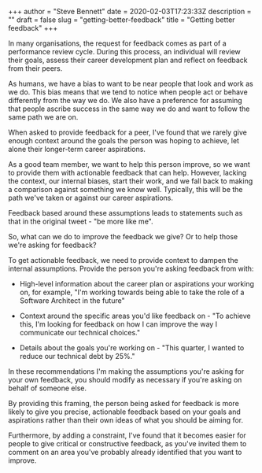 +++
author = "Steve Bennett"
date = 2020-02-03T17:23:33Z
description = ""
draft = false
slug = "getting-better-feedback"
title = "Getting better feedback"
+++

In many organisations, the request for feedback comes as part of a performance review cycle. During this process, an individual will review their goals, assess their career development plan and reflect on feedback from their peers.

As humans, we have a bias to want to be near people that look and work as we do. This bias means that we tend to notice when people act or behave differently from the way we do. We also have a preference for assuming that people ascribe success in the same way we do and want to follow the same path we are on.

When asked to provide feedback for a peer, I've found that we rarely give enough context around the goals the person was hoping to achieve, let alone their longer-term career aspirations.

As a good team member, we want to help this person improve, so we want to provide them with actionable feedback that can help. However, lacking the context, our internal biases, start their work, and we fall back to making a comparison against something we know well. Typically, this will be the path we've taken or against our career aspirations.

Feedback based around these assumptions leads to statements such as that in the original tweet - "be more like me".

So, what can we do to improve the feedback we give? Or to help those we're asking for feedback?

To get actionable feedback, we need to provide context to dampen the internal assumptions. Provide the person you're asking feedback from with: 

- High-level information about the career plan or aspirations your working on, for example, "I'm working towards being able to take the role of a Software Architect in the future"

- Context around the specific areas you'd like feedback on - "To achieve this, I'm looking for feedback on how I can improve the way I communicate our technical choices."

- Details about the goals you're working on - "This quarter, I wanted to reduce our technical debt by 25%."

In these recommendations I'm making the assumptions you're asking for your own feedback, you should modify as necessary if you're asking on behalf of someone else.

By providing this framing, the person being asked for feedback is more likely to give you precise, actionable feedback based on your goals and aspirations rather than their own ideas of what you should be aiming for.

Furthermore, by adding a constraint, I've found that it becomes easier for people to give critical or constructive feedback, as you've invited them to comment on an area you've probably already identified that you want to improve.
